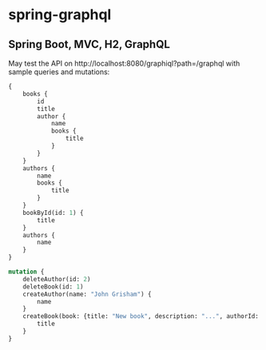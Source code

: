 # spring-graphql

## Spring Boot, MVC, H2, GraphQL

May test the API on http://localhost:8080/graphiql?path=/graphql with sample queries and mutations:

```graphql
{
    books {
        id
        title
        author {
            name
            books {
                title
            }
        }
    }
    authors {
        name
        books {
            title
        }
    }
    bookById(id: 1) {
        title
    }
    authors {
        name
    }
}

mutation {
    deleteAuthor(id: 2)
    deleteBook(id: 1)
    createAuthor(name: "John Grisham") {
        name
    }
    createBook(book: {title: "New book", description: "...", authorId: 1}) {
        title
    }
}

```
